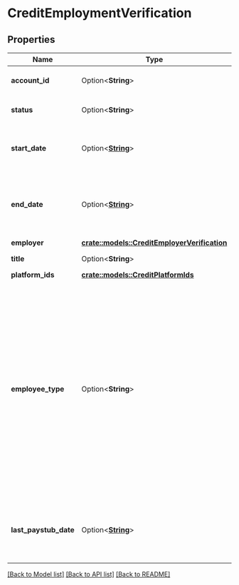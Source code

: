 # CreditEmploymentVerification

## Properties

Name | Type | Description | Notes
------------ | ------------- | ------------- | -------------
**account_id** | Option<**String**> | ID of the payroll provider account. | 
**status** | Option<**String**> | Current employment status. | 
**start_date** | Option<[**String**](string.md)> | Start of employment in ISO 8601 format (YYYY-MM-DD). | 
**end_date** | Option<[**String**](string.md)> | End of employment, if applicable. Provided in ISO 8601 format (YYY-MM-DD). | 
**employer** | [**crate::models::CreditEmployerVerification**](CreditEmployerVerification.md) |  | 
**title** | Option<**String**> | Current title of employee. | 
**platform_ids** | [**crate::models::CreditPlatformIds**](CreditPlatformIds.md) |  | 
**employee_type** | Option<**String**> | The type of employment for the individual. `\"FULL_TIME\"`: A full-time employee. `\"PART_TIME\"`: A part-time employee. `\"CONTRACTOR\"`: An employee typically hired externally through a contracting group. `\"TEMPORARY\"`: A temporary employee. `\"OTHER\"`: The employee type is not one of the above defined types. | 
**last_paystub_date** | Option<[**String**](string.md)> | The date of the employee's most recent paystub in ISO 8601 format (YYYY-MM-DD). | 

[[Back to Model list]](../README.md#documentation-for-models) [[Back to API list]](../README.md#documentation-for-api-endpoints) [[Back to README]](../README.md)


